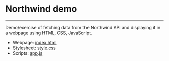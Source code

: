 # Northwind demo
---
Demo/exercise of fetching data from the Northwind API and displaying it in a webpage using HTML, CSS, JavaScript.  

* Webpage: [index.html](/index.html)
* Stylesheet: [style.css](/style.css)
* Scripts: [app.js](/app.js)
